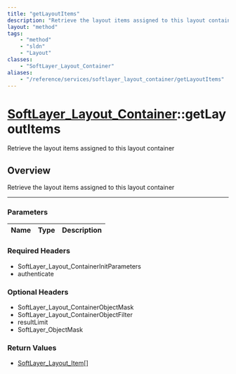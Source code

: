 ```yaml
---
title: "getLayoutItems"
description: "Retrieve the layout items assigned to this layout container"
layout: "method"
tags:
    - "method"
    - "sldn"
    - "Layout"
classes:
    - "SoftLayer_Layout_Container"
aliases:
    - "/reference/services/softlayer_layout_container/getLayoutItems"
---
```

# [SoftLayer_Layout_Container](/reference/services/SoftLayer_Layout_Container)::getLayoutItems


Retrieve the layout items assigned to this layout container


## Overview 
Retrieve the layout items assigned to this layout container

-----

### Parameters 
|Name | Type | Description |
| --- | --- | --- |


### Required Headers
* SoftLayer_Layout_ContainerInitParameters
* authenticate


### Optional Headers
* SoftLayer_Layout_ContainerObjectMask
* SoftLayer_Layout_ContainerObjectFilter
* resultLimit
* SoftLayer_ObjectMask

### Return Values
* <a href='/reference/datatypes/SoftLayer_Layout_Item'>SoftLayer_Layout_Item[] </a>




